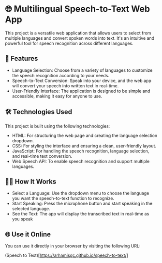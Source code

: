 # 🌐 Multilingual Speech-to-Text Web App
This project is a versatile web application that allows users to select from multiple languages and convert spoken words into text. It's an intuitive and powerful tool for speech recognition across different languages.

## 🚀 Features
- Language Selection: Choose from a variety of languages to customize the speech recognition according to your needs.
- Speech-to-Text Conversion: Speak into your device, and the web app will convert your speech into written text in real-time.
- User-Friendly Interface: The application is designed to be simple and accessible, making it easy for anyone to use.
## 🛠️ Technologies Used
This project is built using the following technologies:

- HTML: For structuring the web page and creating the language selection dropdown.
- CSS: For styling the interface and ensuring a clean, user-friendly layout.
- JavaScript: For handling the speech recognition, language selection, and real-time text conversion.
- Web Speech API: To enable speech recognition and support multiple languages.
## 🧑‍💻 How It Works
- Select a Language: Use the dropdown menu to choose the language you want the speech-to-text function to recognize.
- Start Speaking: Press the microphone button and start speaking in the selected language.
- See the Text: The app will display the transcribed text in real-time as you speak
## 🌐 Use it Online
You can use it directly in your browser by visiting the following URL:

(Speech to Text)[https://arhamisgc.github.io/speech-to-text/]

